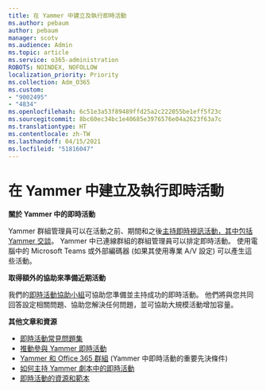 ```yaml
---
title: 在 Yammer 中建立及執行即時活動
ms.author: pebaum
author: pebaum
manager: scotv
ms.audience: Admin
ms.topic: article
ms.service: o365-administration
ROBOTS: NOINDEX, NOFOLLOW
localization_priority: Priority
ms.collection: Adm_O365
ms.custom:
- "9002495"
- "4834"
ms.openlocfilehash: 6c51e3a53f89489ffd25a2c222055be1eff5f23c
ms.sourcegitcommit: 8bc60ec34bc1e40685e3976576e04a2623f63a7c
ms.translationtype: HT
ms.contentlocale: zh-TW
ms.lasthandoff: 04/15/2021
ms.locfileid: "51816047"
---
```

# <a name="create-and-run-live-events-in-yammer"></a>在 Yammer 中建立及執行即時活動

**關於 Yammer 中的即時活動**

Yammer 群組管理員可以在活動之前、期間和之後[主持即時視訊活動，其中包括 Yammer 交談](https://docs.microsoft.com/yammer/manage-yammer-groups/yammer-live-events)。 Yammer 中已連線群組的群組管理員可以排定即時活動。 使用電腦中的 Microsoft Teams 或外部編碼器 (如果其使用專業 A/V 設定) 可以產生這些活動。

**取得額外的協助來準備近期活動**

我們的[即時活動協助小組](https://aka.ms/AA87gbh)可協助您準備並主持成功的即時活動。 他們將與您共同回答設定相關問題、協助您解決任何問題，並可協助大規模活動增加容量。

**其他文章和資源**

- [即時活動常見問題集](https://support.office.com/article/43bbd59d-a734-4c8f-923d-6a239d137d34)
- [推動參與 Yammer 即時活動](https://support.office.com/article/drive-engagement-in-a-yammer-live-event-c0244ad8-6dcb-419c-add9-2e4a00543412?ui=en-US&rs=en-US&ad=US)
- [Yammer 和 Office 365 群組](https://docs.microsoft.com/yammer/manage-yammer-groups/yammer-and-office-365-groups) (Yammer 中即時活動的重要先決條件)
- [如何主持 Yammer 劇本中的即時活動](https://aka.ms/LiveEventsinYammerplaybook)
- [即時活動的資源和範本](https://aka.ms/LiveEventYammerTemplates)

